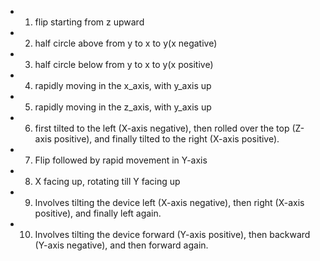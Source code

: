 * 1. flip starting from z upward
* 2. half circle above from y to x to y(x negative)
* 3. half circle below from y to x to y(x positive)
* 4. rapidly moving in the x_axis, with y_axis up
* 5. rapidly moving in the z_axis, with y_axis up
* 6. first tilted to the left (X-axis negative), then rolled over the top (Z-axis positive), and finally tilted to the right (X-axis positive).
* 7. Flip followed by rapid movement in Y-axis
* 8. X facing up, rotating till Y facing up
* 9. Involves tilting the device left (X-axis negative), then right (X-axis positive), and finally left again.
* 10. Involves tilting the device forward (Y-axis positive), then backward (Y-axis negative), and then forward again.
